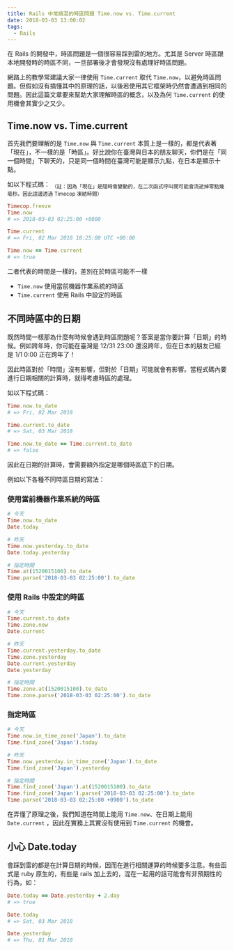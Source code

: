 ```yaml
---
title: Rails 中常搞混的時區問題 Time.now vs. Time.current
date: 2018-03-03 13:00:02
tags:
  - Rails
---
```


在 Rails 的開發中，時區問題是一個很容易踩到雷的地方。尤其是 Server 時區跟本地開發時的時區不同，一旦部署後才會發現沒有處理好時區問題。

網路上的教學常建議大家一律使用 `Time.current` 取代 `Time.now`，以避免時區問題。但假如沒有搞懂其中的原理的話，以後若使用其它框架時仍然會遭遇到相同的問題。因此這篇文章要來幫助大家理解時區的概念，以及為何 `Time.current` 的使用機會其實少之又少。

## Time.now vs. Time.current

首先我們要理解的是 `Time.now` 與 `Time.current` 本質上是一樣的，都是代表著「現在」，不一樣的是「時區」。好比說你在臺灣與日本的朋友聊天，你們是在「同一個時間」下聊天的，只是同一個時間在臺灣可能是顯示九點，在日本是顯示十點。

如以下程式碼：
<sub>（註：因為「現在」是隨時會變動的，在二次函式呼叫間可能會流逝掉零點幾亳秒。因此這邊透過 Timecop 凍結時間）</sub>

```rb
Timecop.freeze
Time.now
# => 2018-03-03 02:25:00 +0800

Time.current
# => Fri, 02 Mar 2018 18:25:00 UTC +00:00

Time.now == Time.current 
# => true 
```

二者代表的時間是一樣的，差別在於時區可能不一樣
 - `Time.now` 使用當前機器作業系統的時區
 - `Time.current` 使用 Rails 中設定的時區


## 不同時區中的日期

既然時間一樣那為什麼有時候會遇到時區問題呢？答案是當你要計算「日期」的時候。例如跨年時，你可能在臺灣是 12/31 23:00 還沒跨年，但在日本的朋友已經是 1/1 0:00 正在跨年了！

因此時區對於「時間」沒有影響，但對於「日期」可能就會有影響。當程式碼內要進行日期相關的計算時，就得考慮時區的處理。

如以下程式碼：
```rb
Time.now.to_date
# => Fri, 02 Mar 2018 

Time.current.to_date
# => Sat, 03 Mar 2018

Time.now.to_date == Time.current.to_date
# => false 
```

因此在日期的計算時，會需要額外指定是哪個時區底下的日期。

例如以下各種不同時區日期的寫法：

### 使用當前機器作業系統的時區
```rb
# 今天
Time.now.to_date
Date.today

# 昨天
Time.now.yesterday.to_date
Date.today.yesterday

# 指定時間
Time.at(1520015100).to_date
Time.parse('2018-03-03 02:25:00').to_date
```

### 使用 Rails 中設定的時區
```rb
# 今天
Time.current.to_date
Time.zone.now
Date.current

# 昨天
Time.current.yesterday.to_date
Time.zone.yesterday
Date.current.yesterday
Date.yesterday

# 指定時間
Time.zone.at(1520015100).to_date
Time.zone.parse('2018-03-03 02:25:00').to_date
```


### 指定時區
```rb
# 今天
Time.now.in_time_zone('Japan').to_date
Time.find_zone('Japan').today

# 昨天
Time.now.yesterday.in_time_zone('Japan').to_date
Time.find_zone('Japan').yesterday

# 指定時間
Time.find_zone('Japan').at(1520015100).to_date
Time.find_zone('Japan').parse('2018-03-03 02:25:00').to_date
Time.parse('2018-03-03 02:25:00 +0900').to_date
```

在弄懂了原理之後，我們知道在時間上能用 `Time.now`、在日期上能用 `Date.current` ，因此在實務上其實沒有使用到 `Time.current` 的機會。

## 小心 Date.today

會踩到雷的都是在計算日期的時候，因而在進行相關運算的時候要多注意。有些函式是 ruby 原生的，有些是 rails 加上去的，混在一起用的話可能會有非預期性的行為，如：
```rb
Date.today == Date.yesterday + 2.day
# => true

Date.today
# => Sat, 03 Mar 2018 

Date.yesterday
# => Thu, 01 Mar 2018 
```






